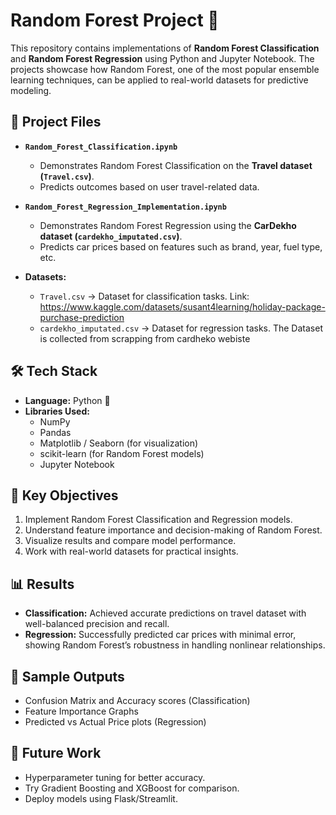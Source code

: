 # Random Forest Project 🚀  

This repository contains implementations of **Random Forest Classification** and **Random Forest Regression** using Python and Jupyter Notebook. The projects showcase how Random Forest, one of the most popular ensemble learning techniques, can be applied to real-world datasets for predictive modeling.  

## 📂 Project Files  

- **`Random_Forest_Classification.ipynb`**  
  - Demonstrates Random Forest Classification on the **Travel dataset (`Travel.csv`)**.  
  - Predicts outcomes based on user travel-related data.  

- **`Random_Forest_Regression_Implementation.ipynb`**  
  - Demonstrates Random Forest Regression using the **CarDekho dataset (`cardekho_imputated.csv`)**.  
  - Predicts car prices based on features such as brand, year, fuel type, etc.  

- **Datasets:**  
  - `Travel.csv` → Dataset for classification tasks.  Link: https://www.kaggle.com/datasets/susant4learning/holiday-package-purchase-prediction
  - `cardekho_imputated.csv` → Dataset for regression tasks. The Dataset is collected from scrapping from cardheko webiste

## 🛠️ Tech Stack  

- **Language:** Python 🐍  
- **Libraries Used:**  
  - NumPy  
  - Pandas  
  - Matplotlib / Seaborn (for visualization)  
  - scikit-learn (for Random Forest models)  
  - Jupyter Notebook  

## 🎯 Key Objectives  

1. Implement Random Forest Classification and Regression models.  
2. Understand feature importance and decision-making of Random Forest.  
3. Visualize results and compare model performance.  
4. Work with real-world datasets for practical insights.  

## 📊 Results  

- **Classification:** Achieved accurate predictions on travel dataset with well-balanced precision and recall.  
- **Regression:** Successfully predicted car prices with minimal error, showing Random Forest’s robustness in handling nonlinear relationships.  

## 📸 Sample Outputs  

- Confusion Matrix and Accuracy scores (Classification)  
- Feature Importance Graphs  
- Predicted vs Actual Price plots (Regression)  

## 📌 Future Work  

- Hyperparameter tuning for better accuracy.  
- Try Gradient Boosting and XGBoost for comparison.  
- Deploy models using Flask/Streamlit.  

